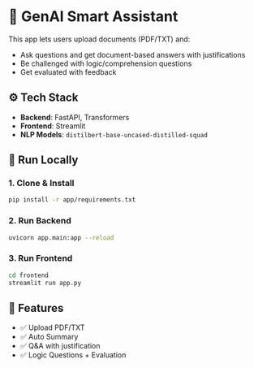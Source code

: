# 📄 GenAI Smart Assistant

This app lets users upload documents (PDF/TXT) and:

- Ask questions and get document-based answers with justifications
- Be challenged with logic/comprehension questions
- Get evaluated with feedback

## ⚙️ Tech Stack
- **Backend**: FastAPI, Transformers
- **Frontend**: Streamlit
- **NLP Models**: `distilbert-base-uncased-distilled-squad`

## 🚀 Run Locally

### 1. Clone & Install
```bash
pip install -r app/requirements.txt
```

### 2. Run Backend
```bash
uvicorn app.main:app --reload
```

### 3. Run Frontend
```bash
cd frontend
streamlit run app.py
```

## 🏁 Features

- ✅ Upload PDF/TXT
- ✅ Auto Summary
- ✅ Q&A with justification
- ✅ Logic Questions + Evaluation

